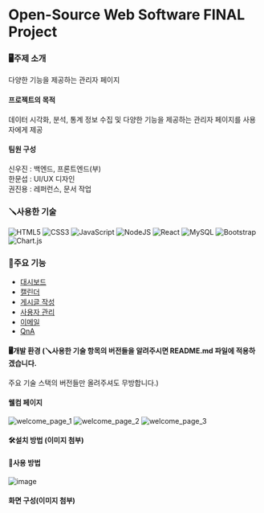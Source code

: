 # Open-Source Web Software FINAL Project

### 🖥️주제 소개
다양한 기능을 제공하는 관리자 페이지
<br>
#### 프로젝트의 목적
데이터 시각화, 분석, 통계 정보 수집 및 다양한 기능을 제공하는 관리자 페이지를 사용자에게 제공<br>

#### 팀원 구성
신우진 : 백엔드, 프론트엔드(부)<br>
한문섭 : UI/UX 디자인 <br>
권진용 : 레퍼런스, 문서 작업

### 🪛사용한 기술
![HTML5](https://img.shields.io/badge/html5-%23E34F26.svg?style=for-the-badge&logo=html5&logoColor=white)
![CSS3](https://img.shields.io/badge/css3-%231572B6.svg?style=for-the-badge&logo=css3&logoColor=white)
![JavaScript](https://img.shields.io/badge/javascript-%23323330.svg?style=for-the-badge&logo=javascript&logoColor=%23F7DF1E)
![NodeJS](https://img.shields.io/badge/node.js-6DA55F?style=for-the-badge&logo=node.js&logoColor=white)
![React](https://img.shields.io/badge/react-%2320232a.svg?style=for-the-badge&logo=react&logoColor=%2361DAFB)
![MySQL](https://img.shields.io/badge/mysql-4479A1.svg?style=for-the-badge&logo=mysql&logoColor=white)
![Bootstrap](https://img.shields.io/badge/bootstrap-%238511FA.svg?style=for-the-badge&logo=bootstrap&logoColor=white)
![Chart.js](https://img.shields.io/badge/chart.js-F5788D.svg?style=for-the-badge&logo=chart.js&logoColor=white)

### 📌주요 기능
- [대시보드](https://github.com/ujin999/web-software-final-project/tree/main/admin-react/src/components/dashboard)
- [캘린더](https://github.com/ujin999/web-software-final-project/tree/main/admin-react/src/components/Calendar)
- [게시글 작성](https://github.com/ujin999/web-software-final-project/tree/main/admin-react/src/components/WritePost)
- [사용자 관리](https://github.com/ujin999/web-software-final-project/tree/main/admin-react/src/components/community_management)
- [이메일](https://github.com/ujin999/web-software-final-project/tree/main/admin-react/src/components/Email)
- [QnA](https://github.com/ujin999/web-software-final-project/tree/main/admin-react/src/components/QnA)

#### 🖥️개발 환경 (🪛사용한 기술 항목의 버전들을 알려주시면 README.md 파일에 적용하겠습니다.
주요 기술 스택의 버전들만 올려주셔도 무방합니다.)

#### 웰컴 페이지
![welcome_page_1](https://github.com/user-attachments/assets/6591ddb8-991e-4a3d-a190-96ad77638750)
![welcome_page_2](https://github.com/user-attachments/assets/a86c577e-cb4c-4d8f-b8ee-7c547989f1ff)
![welcome_page_3](https://github.com/user-attachments/assets/9b6ee3db-99c8-4e1e-9c53-d05d1e93367e)

#### 🛠️설치 방법 (이미지 첨부)

#### 📕사용 방법
![image](https://github.com/user-attachments/assets/40f7ed38-389f-4485-9be7-361da8e6dec0)

#### 화면 구성(이미지 첨부)
